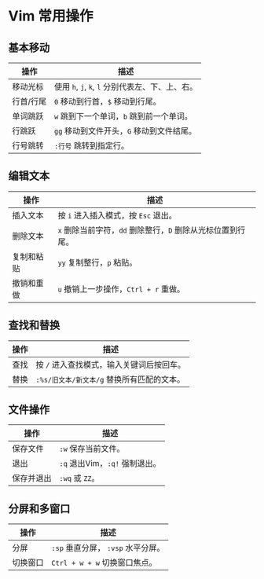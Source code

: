 # Vim 常用操作

## 基本移动

| 操作                | 描述                               |
|---------------------|------------------------------------|
| 移动光标            | 使用 `h`, `j`, `k`, `l` 分别代表左、下、上、右。  |
| 行首/行尾            | `0` 移动到行首，`$` 移动到行尾。              |
| 单词跳跃            | `w` 跳到下一个单词，`b` 跳到前一个单词。        |
| 行跳跃              | `gg` 移动到文件开头，`G` 移动到文件结尾。      |
| 行号跳转            | `:行号` 跳转到指定行。                      |

## 编辑文本

| 操作                | 描述                               |
|---------------------|------------------------------------|
| 插入文本            | 按 `i` 进入插入模式，按 `Esc` 退出。          |
| 删除文本            | `x` 删除当前字符，`dd` 删除整行，`D` 删除从光标位置到行尾。 |
| 复制和粘贴          | `yy` 复制整行，`p` 粘贴。                   |
| 撤销和重做          | `u` 撤销上一步操作，`Ctrl + r` 重做。        |

## 查找和替换

| 操作                | 描述                               |
|---------------------|------------------------------------|
| 查找                | 按 `/` 进入查找模式，输入关键词后按回车。        |
| 替换                | `:%s/旧文本/新文本/g` 替换所有匹配的文本。       |

## 文件操作

| 操作                | 描述                               |
|---------------------|------------------------------------|
| 保存文件            | `:w` 保存当前文件。                       |
| 退出                | `:q` 退出Vim，`:q!` 强制退出。              |
| 保存并退出          | `:wq` 或 `ZZ`。                         |

## 分屏和多窗口

| 操作                | 描述                               |
|---------------------|------------------------------------|
| 分屏                | `:sp` 垂直分屏， `:vsp` 水平分屏。        |
| 切换窗口            | `Ctrl + w + w` 切换窗口焦点。             |
